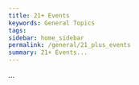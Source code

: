 ```yaml
---
title: 21+ Events
keywords: General Topics
tags:
sidebar: home_sidebar
permalink: /general/21_plus_events
summary: 21+ Events...
---
```


...